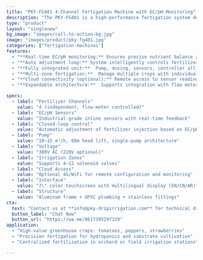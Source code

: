```yaml
---
title: "PKY-FG401 4-Channel Fertigation Machine with EC/pH Monitoring"
description: "The PKY-FG401 is a high-performance fertigation system designed with 4 independent fertilizer injection channels and integrated EC/pH sensor control. It combines a single high-pressure water pump with automatic nutrient mixing, real-time monitoring, and remote management. Suitable for large-scale greenhouses and precision agriculture zones."
type: "product"
layout: "singlenew"
bg_image: "images/call-to-action-bg.jpg"
image: "images/product/pky-fg401.jpg"
categories: ["fertigation-machines"]
features:
  - "**Real-time EC/pH monitoring:** Ensures precise nutrient balance and prevents over/under-fertilization"
  - "**Auto adjustment loop:** System intelligently controls fertilizer channels to maintain target EC/pH" 
  - "**Fully integrated unit:**  Pump, dosing, sensors, controller all in one compact frame"
  - "**Multi-zone fertigation:**  Manage multiple crops with individual schedules" 
  - "**Cloud connectivity (optional):** Remote access to sensor readings, alarm notifications, and control interface" 
  - "**Expandable architecture:**  Supports integration with flow meters, soil sensors, or weather stations" 

specs:
  - label: "Fertilizer Channels"
    value: "4 (independent, flow-meter controlled)"
  - label: "EC/pH Sensors"
    value: "Industrial-grade inline sensors with real-time feedback"
  - label: "Closed-loop control"
    value: "Automatic adjustment of fertilizer injection based on EC/pH setpoints"
  - label: "Pump"
    value: "10–15 m³/h, 80m head lift, single-pump architecture"
  - label: "Voltage"
    value: "380V AC (220V optional)"
  - label: "Irrigation Zones"
    value: "Supports 4–12 solenoid valves"
  - label: "Cloud Access"
    value: "Optional 4G/WiFi for remote configuration and monitoring"
  - label: "Interface"
    value: "7\" color touchscreen with multilingual display (EN/CN/AR)"
  - label: "Structure"
    value: "Aluminum frame + UPVC plumbing + stainless fittings"
cta: 
  text: "Contact us at **info@pky-dripirrigation.com** for technical drawings, quotes, or integration advice."
  button_label: "Chat Now"
  button_url: "https://wa.me/8617395297329" 
application: 
  - "High-value greenhouse crops: tomatoes, peppers, strawberries"
  - "Precision fertigation for hydroponics and substrate cultivation"
  - "Centralized fertilization in orchard or field irrigation stations"

---
```


